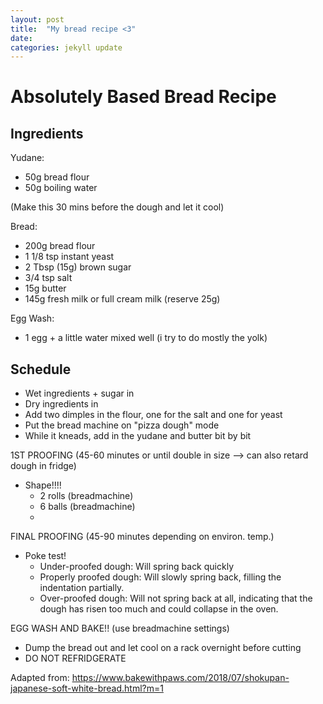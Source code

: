 ```yaml
---
layout: post
title:  "My bread recipe <3"
date:   
categories: jekyll update
---
```


# Absolutely Based Bread Recipe

## Ingredients
Yudane:
- 50g bread flour
- 50g boiling water

(Make this 30 mins before the dough and let it cool)

Bread:
- 200g bread flour
- 1 1/8 tsp instant yeast
- 2 Tbsp (15g) brown sugar
- 3/4 tsp salt
- 15g butter
- 145g fresh milk or full cream milk (reserve 25g)

Egg Wash:
- 1 egg + a little water mixed well (i try to do mostly the yolk)

## Schedule
- Wet ingredients + sugar in
- Dry ingredients in 
- Add two dimples in the flour, one for the salt and one for yeast
- Put the bread machine on "pizza dough" mode
- While it kneads, add in the yudane and butter bit by bit

1ST PROOFING (45-60 minutes or until double in size --> can also retard dough in fridge)

- Shape!!!!
  - 2 rolls (breadmachine)
  - 6 balls (breadmachine)
  - 

FINAL PROOFING (45-90 minutes depending on environ. temp.)

- Poke test!
    - Under-proofed dough: Will spring back quickly
    - Properly proofed dough: Will slowly spring back, filling the indentation partially.
    - Over-proofed dough: Will not spring back at all, indicating that the dough has risen too much and could collapse in the oven. 

EGG WASH AND BAKE!! (use breadmachine settings)

- Dump the bread out and let cool on a rack overnight before cutting
- DO NOT REFRIDGERATE


Adapted from: https://www.bakewithpaws.com/2018/07/shokupan-japanese-soft-white-bread.html?m=1